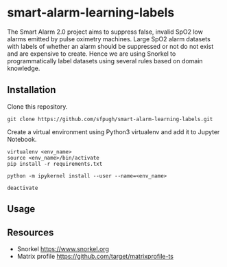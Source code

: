 # smart-alarm-learning-labels
The Smart Alarm 2.0 project aims to suppress false, invalid SpO2 low alarms emitted by pulse oximetry machines. Large SpO2 alarm datasets with labels of whether an alarm should be suppressed or not do not exist and are expensive to create. Hence we are using Snorkel to programmatically label datasets using several rules based on domain knowledge.

## Installation
Clone this repository.
```
git clone https://github.com/sfpugh/smart-alarm-learning-labels.git
```

Create a virtual environment using Python3 virtualenv and add it to Jupyter Notebook.
```
virtualenv <env_name>
source <env_name>/bin/activate
pip install -r requirements.txt

python -m ipykernel install --user --name=<env_name>

deactivate
```

## Usage

## Resources
- Snorkel https://www.snorkel.org 
- Matrix profile https://github.com/target/matrixprofile-ts

